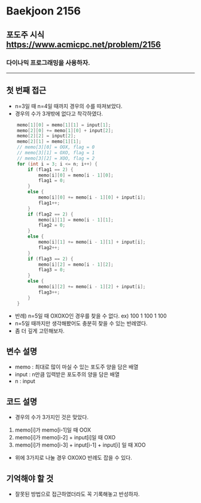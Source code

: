 Baekjoon 2156
=============
포도주 시식 <https://www.acmicpc.net/problem/2156>
---------------
### 다이나믹 프로그래밍을 사용하자.
- - -
## 첫 번째 접근
- n=3일 때 n=4일 때까지 경우의 수를 따져보았다.
- 경우의 수가 3개밖에 없다고 착각하였다.
~~~cpp
	memo[1][0] = memo[1][1] = input[1];
	memo[2][0] += memo[1][0] + input[2];
	memo[2][2] = input[2];
	memo[2][1] = memo[1][1];
    // memo[3][0] = OOX, flag = 0
    // memo[3][1] = OXO, flag = 1
    // memo[3][2] = XOO, flag = 2
	for (int i = 3; i <= n; i++) {
		if (flag1 == 2) {
			memo[i][0] = memo[i - 1][0];
			flag1 = 0;
		}
		else {
			memo[i][0] += memo[i - 1][0] + input[i];
			flag1++;
		}
		if (flag2 == 2) {
			memo[i][1] = memo[i - 1][1];
			flag2 = 0;
		}
		else {
			memo[i][1] += memo[i - 1][1] + input[i];
			flag2++;
		}
		if (flag3 == 2) {
			memo[i][2] = memo[i - 1][2];
			flag3 = 0;
		}
		else {
			memo[i][2] += memo[i - 1][2] + input[i];
			flag3++;
		}
	}
~~~
- 반례) n=5일 때 OXOXO인 경우를 찾을 수 없다. ex) 100 1 100 1 100
- n=5일 때까지만 생각해봤어도 충분히 찾을 수 있는 반례였다.
- 좀 더 깊게 고민해보자.
## 변수 설명
- memo : 최대로 많이 마실 수 있는 포도주 양을 담은 배열
- input : n만큼 입력받은 포도주의 양을 담은 배열
- n : input
## 코드 설명
- 경우의 수가 3가지인 것은 맞았다.
1. memo[i]가 memo[i-1]일 때  OOX
2. memo[i]가 memo[i-2] + input[i]일 때 OXO
3. memo[i]가 memo[i-3] + input[i-1] + input[i] 일 때 XOO
- 위에 3가지로 나눌 경우 OXOXO 반례도 잡을 수 있다.
## 기억해야 할 것
- 잘못된 방법으로 접근하였더라도 꼭 기록해놓고 반성하자.
